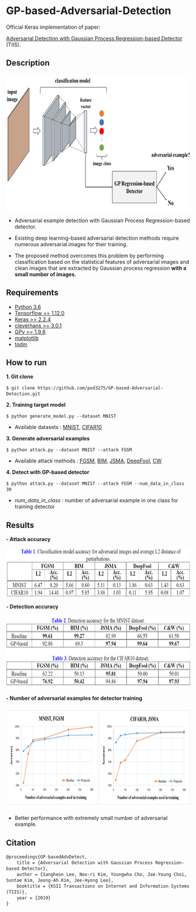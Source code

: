 # GP-based-Adversarial-Detection

Official Keras implementation of paper:

[Adversarial Detection with Gaussian Process Regression-based Detector](http://www.itiis.org/digital-library/manuscript/2475) (TIIS).

## Description

<div align="center">
  <img src="https://github.com/pod3275/GP-based-Adversarial-Detection/blob/master/assets/model.png" width="754" height="374"><br>
</div>

- Adversarial example detection with Gaussian Process Regression-based detector.

- Existing deep learning-based adversarial detection methods require numerous adversarial images for their training. 

- The proposed method overcomes this problem by performing classification based on the statistical features of adversarial images and clean images that are extracted by Gaussian process regression **with a small number of images.**
  
## Requirements

- [Python 3.6](https://www.python.org/downloads/)
- [Tensorflow == 1.12.0](https://github.com/tensorflow/tensorflow)
- [Keras >= 2.2.4](https://github.com/keras-team/keras)
- [cleverhans >= 3.0.1](https://github.com/tensorflow/cleverhans)
- [GPy >= 1.9.6](https://github.com/SheffieldML/GPy)
- [matplotlib](https://matplotlib.org/)
- [tqdm](https://github.com/tqdm/tqdm)

## How to run
**1. Git clone**
```
$ git clone https://github.com/pod3275/GP-based-Adversarial-Detection.git
```

**2. Training target model**
```
$ python generate_model.py --dataset MNIST
```

- Available datasets : [MNIST](http://yann.lecun.com/exdb/mnist/), [CIFAR10](https://www.cs.toronto.edu/~kriz/cifar.html)

**3. Generate adversarial examples**
```
$ python attack.py --dataset MNIST --attack FGSM
```

- Available attack methods : [FGSM](https://arxiv.org/pdf/1412.6572.pdf), [BIM](https://arxiv.org/pdf/1607.02533.pdf), [JSMA](https://arxiv.org/pdf/1511.07528.pdf), [DeepFool](https://arxiv.org/pdf/1511.04599.pdf), [CW](https://arxiv.org/pdf/1608.04644.pdf) 

**4. Detect with GP-based detector**
```
$ python attack.py --dataset MNIST --attack FGSM --num_data_in_class 30
```

- *num_data_in_class* : number of adversarial example in one class for training detector

## Results
**- Attack accuracy**

<div align="center">
 <img src="https://github.com/pod3275/GP-based-Adversarial-Detection/blob/master/assets/Table%201.png" width="700" height="136"><br>
</div>
  
**- Detection accuracy**

<div align="center">
 <img src="https://github.com/pod3275/GP-based-Adversarial-Detection/blob/master/assets/Table%202%2C3.png" width="700" height="202"><br>
</div>
 
**- Number of adversarial examples for detector training**

<div align="center">
 <img src="https://github.com/pod3275/GP-based-Adversarial-Detection/blob/master/assets/graph.png" width="828" height="279"><br>
</div>

  - Better performance with extremely small number of adversarial example.
  
## Citation
```
@proceedings{GP-basedAdvDetect,
	title = {Adversarial Detection with Gaussian Process Regression-based Detector},
	author = {Sangheon Lee, Noo-ri Kim, Youngwha Cho, Jae-Young Choi, Suntae Kim, Jeong-Ah Kim, Jee-Hyong Lee},
	booktitle = {KSII Transactions on Internet and Information Systems (TIIS)},
	year = {2019}
}
```
